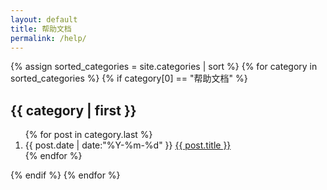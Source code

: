 ```yaml
---
layout: default
title: 帮助文档
permalink: /help/
---
```


<section class="container posts-content">
{% assign sorted_categories = site.categories | sort %}
{% for category in sorted_categories %}
  {% if category[0] == "帮助文档" %}
    <h2>{{ category | first }}</h2>
    <ol class="posts-list" id="{{ category[0] }}">
    {% for post in category.last %}
    <li class="posts-list-item">
    <span class="posts-list-meta">{{ post.date | date:"%Y-%m-%d" }}</span>
    <a class="posts-list-name" href="{{ site.url }}{{ post.url }}">{{ post.title }}</a>
    </li>
    {% endfor %}
    </ol>
  {% endif %}
{% endfor %}
</section>
